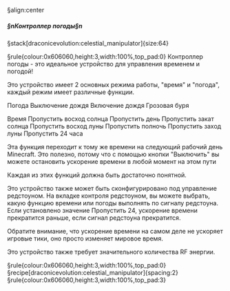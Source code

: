 §align:center
##### §nКонтроллер погоды§n

§stack[draconicevolution:celestial_manipulator]{size:64}

§rule{colour:0x606060,height:3,width:100%,top_pad:0}
Контроллер погоды - это идеальное устройство для управления временем и погодой!

Это устройство имеет 2 основных режима работы, "время" и "погода", каждый режим имеет различные функции.

Погода
Выключение дождя
Включение дождя
Грозовая буря

Время
Пропустить восход солнца
Пропустить день
Пропустить закат солнца
Пропустить восход луны
Пропустить полночь
Пропустить заход луны
Пропустить 24 часа

Эта функция переходит к тому же времени на следующий рабочий день Minecraft. Это полезно, потому что с помощью кнопки "Выключить" вы можете остановить ускорение времени в любой момент на этом пути

Каждая из этих функций должна быть достаточно понятной.

Это устройство также может быть сконфигурировано под управление редстоуном. На вкладке контроля редстоуном, вы можете выбрать, какую функцию времени или погоды выполнять по сигналу редстоуна. Если установлено значение Пропустить 24, ускорение времени прекратится раньше, если сигнал редстоуна прекратится.

Обратите внимание, что ускорение времени на самом деле не ускоряет игровые тики, оно просто изменяет мировое время.

Это устройство также требует значительного количества RF энергии.

§rule{colour:0x606060,height:3,width:100%,top_pad:0}
§recipe[draconicevolution:celestial_manipulator]{spacing:2}
§rule{colour:0x606060,height:3,width:100%,top_pad:3}
